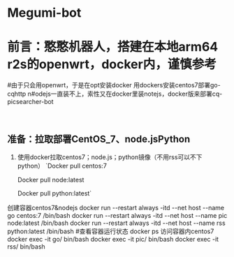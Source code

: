 # Megumi-bot
# 前言：憨憨机器人，搭建在本地arm64 r2s的openwrt，docker内，谨慎参考
#由于只会用openwrt，于是在opt安装docker  用dockers安装centos7部署go-cqhttp
n#odejs一直装不上，索性又在docker里装notejs，docker版来部署cq-picsearcher-bot

&nbsp;

## 准备：拉取部署CentOS_7、node.jsPython

1. 使用docker拉取centos7；node.js；python镜像（不用rss可以不下python）
    `Docker pull centos:7

     Docker pull node:latest
 
     Docker pull python:latest`

创建容器centos7&nodejs
docker run --restart always -itd --net host --name go centos:7 /bin/bash
docker run --restart always -itd --net host --name pic node:latest /bin/bash
docker run --restart always -itd --net host --name rss python:latest /bin/bash
#查看容器运行状态
docker ps
访问容器内centos7
docker exec -it go/ bin/bash
docker exec -it pic/ bin/bash
docker exec -it rss/ bin/bash
